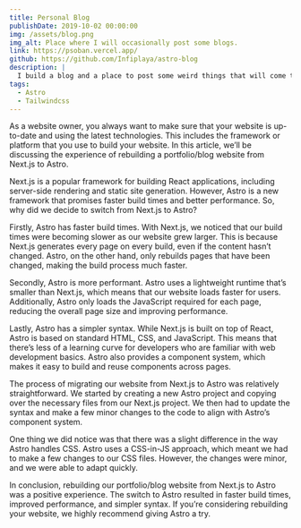 ```yaml
---
title: Personal Blog
publishDate: 2019-10-02 00:00:00
img: /assets/blog.png
img_alt: Place where I will occasionally post some blogs.
link: https://psoban.vercel.app/
github: https://github.com/Infiplaya/astro-blog
description: |
  I build a blog and a place to post some weird things that will come to my head. Hope to make it more alive in the future.
tags:
  - Astro
  - Tailwindcss
---
```


As a website owner, you always want to make sure that your website is up-to-date and using the latest technologies. This includes the framework or platform that you use to build your website. In this article, we’ll be discussing the experience of rebuilding a portfolio/blog website from Next.js to Astro.

Next.js is a popular framework for building React applications, including server-side rendering and static site generation. However, Astro is a new framework that promises faster build times and better performance. So, why did we decide to switch from Next.js to Astro?

Firstly, Astro has faster build times. With Next.js, we noticed that our build times were becoming slower as our website grew larger. This is because Next.js generates every page on every build, even if the content hasn’t changed. Astro, on the other hand, only rebuilds pages that have been changed, making the build process much faster.

Secondly, Astro is more performant. Astro uses a lightweight runtime that’s smaller than Next.js, which means that our website loads faster for users. Additionally, Astro only loads the JavaScript required for each page, reducing the overall page size and improving performance.

Lastly, Astro has a simpler syntax. While Next.js is built on top of React, Astro is based on standard HTML, CSS, and JavaScript. This means that there’s less of a learning curve for developers who are familiar with web development basics. Astro also provides a component system, which makes it easy to build and reuse components across pages.

The process of migrating our website from Next.js to Astro was relatively straightforward. We started by creating a new Astro project and copying over the necessary files from our Next.js project. We then had to update the syntax and make a few minor changes to the code to align with Astro’s component system.

One thing we did notice was that there was a slight difference in the way Astro handles CSS. Astro uses a CSS-in-JS approach, which meant we had to make a few changes to our CSS files. However, the changes were minor, and we were able to adapt quickly.

In conclusion, rebuilding our portfolio/blog website from Next.js to Astro was a positive experience. The switch to Astro resulted in faster build times, improved performance, and simpler syntax. If you’re considering rebuilding your website, we highly recommend giving Astro a try.
